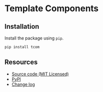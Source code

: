 # Template Components



## Installation

Install the package using `pip`.

```bash
pip install tcom
```


## Resources

- [Source code (MIT Licensed)](https://github.com/jpsca/tcom)
- [PyPI](https://pypi.org/project/tcom/)
- [Change log](https://github.com/jpsca/tcom/releases)
